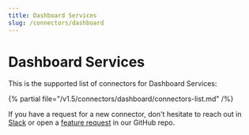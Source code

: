 ```yaml
---
title: Dashboard Services
slug: /connectors/dashboard
---
```


# Dashboard Services

This is the supported list of connectors for Dashboard Services:

{% partial file="/v1.5/connectors/dashboard/connectors-list.md" /%}

If you have a request for a new connector, don't hesitate to reach out in [Slack](https://slack.meta-mart.org/) or
open a [feature request](https://github.com/meta-mart/MetaMart/issues/new/choose) in our GitHub repo.
